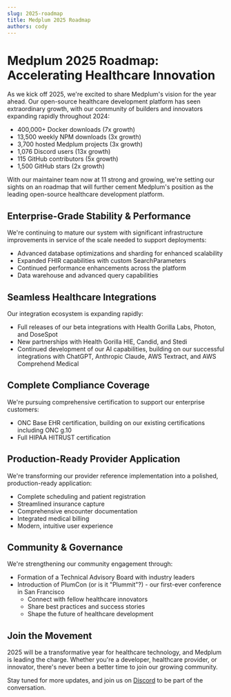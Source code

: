 ```yaml
---
slug: 2025-roadmap
title: Medplum 2025 Roadmap
authors: cody
---
```


# Medplum 2025 Roadmap: Accelerating Healthcare Innovation

As we kick off 2025, we're excited to share Medplum's vision for the year ahead. Our open-source healthcare development platform has seen extraordinary growth, with our community of builders and innovators expanding rapidly throughout 2024:

- 400,000+ Docker downloads (7x growth)
- 13,500 weekly NPM downloads (3x growth)
- 3,700 hosted Medplum projects (3x growth)
- 1,076 Discord users (13x growth)
- 115 GitHub contributors (5x growth)
- 1,500 GitHub stars (2x growth)

With our maintainer team now at 11 strong and growing, we're setting our sights on an roadmap that will further cement Medplum's position as the leading open-source healthcare development platform.

## Enterprise-Grade Stability & Performance

We're continuing to mature our system with significant infrastructure improvements in service of the scale needed to support deployments:

- Advanced database optimizations and sharding for enhanced scalability
- Expanded FHIR capabilities with custom SearchParameters
- Continued performance enhancements across the platform
- Data warehouse and advanced query capabilities

## Seamless Healthcare Integrations

Our integration ecosystem is expanding rapidly:

- Full releases of our beta integrations with Health Gorilla Labs, Photon, and DoseSpot
- New partnerships with Health Gorilla HIE, Candid, and Stedi
- Continued development of our AI capabilities, building on our successful integrations with ChatGPT, Anthropic Claude, AWS Textract, and AWS Comprehend Medical

## Complete Compliance Coverage

We're pursuing comprehensive certification to support our enterprise customers:

- ONC Base EHR certification, building on our existing certifications including ONC g.10
- Full HIPAA HITRUST certification

## Production-Ready Provider Application

We're transforming our provider reference implementation into a polished, production-ready application:

- Complete scheduling and patient registration
- Streamlined insurance capture
- Comprehensive encounter documentation
- Integrated medical billing
- Modern, intuitive user experience

## Community & Governance

We're strengthening our community engagement through:

- Formation of a Technical Advisory Board with industry leaders
- Introduction of PlumCon (or is it "Plummit"?) \- our first-ever conference in San Francisco
  - Connect with fellow healthcare innovators
  - Share best practices and success stories
  - Shape the future of healthcare development

## Join the Movement

2025 will be a transformative year for healthcare technology, and Medplum is leading the charge. Whether you're a developer, healthcare provider, or innovator, there's never been a better time to join our growing community.

Stay tuned for more updates, and join us on [Discord](https://discord.gg/medplum) to be part of the conversation.
